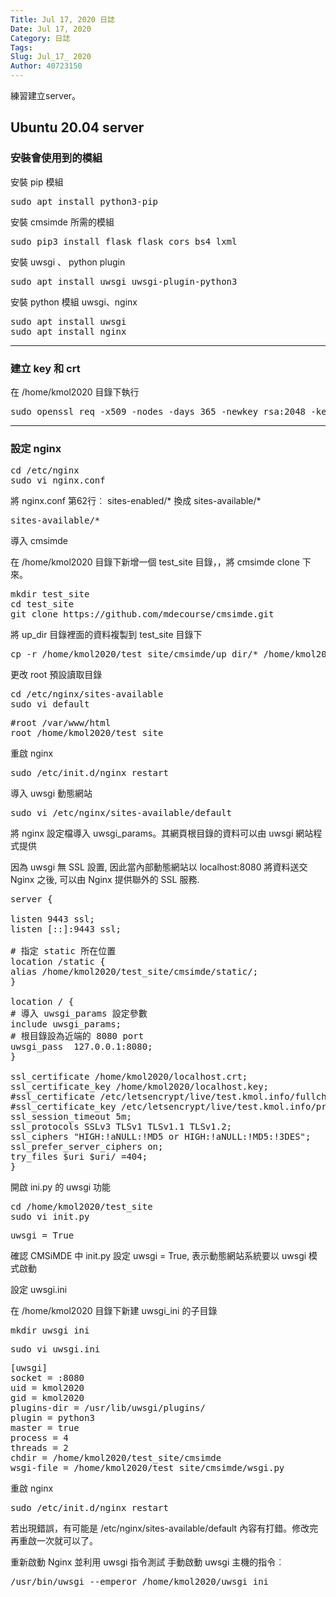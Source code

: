 ```yaml
---
Title: Jul 17, 2020 日誌
Date: Jul 17, 2020
Category: 日誌
Tags: 
Slug: Jul_17_ 2020
Author: 40723150
---
```

練習建立server。
<!-- PELICAN_END_SUMMARY -->

## Ubuntu 20.04 server

### 安裝會使用到的模組

安裝 pip 模組

<pre class="brush: jscript">
sudo apt install python3-pip
</pre>

安裝 cmsimde 所需的模組

<pre class="brush: jscript">
sudo pip3 install flask flask_cors bs4 lxml
</pre>

安裝 uwsgi 、 python plugin

<pre class="brush: jscript">
sudo apt install uwsgi uwsgi-plugin-python3 
</pre>

安裝 python 模組 uwsgi、nginx

<pre class="brush: jscript">
sudo apt install uwsgi
sudo apt install nginx
</pre>

---

### 建立 key 和 crt

在 /home/kmol2020 目錄下執行

<pre class="brush: jscript">
sudo openssl req -x509 -nodes -days 365 -newkey rsa:2048 -keyout localhost.key -out localhost.crt
</pre>

---

### 設定 nginx 

<pre class="brush: jscript">
cd /etc/nginx
sudo vi nginx.conf
</pre>

將 nginx.conf 第62行︰
sites-enabled/* 換成 sites-available/*
<pre class="brush: jscript">
sites-available/*
</pre>

導入 cmsimde 

在 /home/kmol2020 目錄下新增一個 test_site 目錄，，將 cmsimde clone 下來。

<pre class="brush: jscript">
mkdir test_site
cd test_site
git clone https://github.com/mdecourse/cmsimde.git
</pre>

將 up_dir 目錄裡面的資料複製到 test_site 目錄下

<pre class="brush: jscript">
cp -r /home/kmol2020/test_site/cmsimde/up_dir/* /home/kmol2020/test_site
</pre>

更改 root 預設讀取目錄

<pre class="brush: jscript">
cd /etc/nginx/sites-available
sudo vi default
</pre>

<pre class="brush: jscript">
#root /var/www/html
root /home/kmol2020/test_site
</pre>

重啟 nginx

<pre class="brush: jscript">
sudo /etc/init.d/nginx restart
</pre>

導入 uwsgi 動態網站

<pre class="brush: jscript">
sudo vi /etc/nginx/sites-available/default
</pre>

將 nginx 設定檔導入 uwsgi_params。其網頁根目錄的資料可以由 uwsgi 網站程式提供

因為 uwsgi 無 SSL 設置, 因此當內部動態網站以 localhost:8080 將資料送交 Nginx 之後, 可以由 Nginx 提供聯外的 SSL 服務.

<pre class="brush: jscript">
server {

listen 9443 ssl;
listen [::]:9443 ssl;

# 指定 static 所在位置
location /static {
alias /home/kmol2020/test_site/cmsimde/static/;
}

location / {
# 導入 uwsgi_params 設定參數
include uwsgi_params;
# 根目錄設為近端的 8080 port 
uwsgi_pass  127.0.0.1:8080;
}

ssl_certificate /home/kmol2020/localhost.crt;
ssl_certificate_key /home/kmol2020/localhost.key;
#ssl_certificate /etc/letsencrypt/live/test.kmol.info/fullchain.pem;
#ssl_certificate_key /etc/letsencrypt/live/test.kmol.info/privkey.pem;
ssl_session_timeout 5m;
ssl_protocols SSLv3 TLSv1 TLSv1.1 TLSv1.2;
ssl_ciphers "HIGH:!aNULL:!MD5 or HIGH:!aNULL:!MD5:!3DES";
ssl_prefer_server_ciphers on;
try_files $uri $uri/ =404;
}
</pre>

開啟 ini.py 的 uwsgi 功能

<pre class="brush: jscript">
cd /home/kmol2020/test_site
sudo vi init.py
</pre>

<pre class="brush: jscript">
uwsgi = True
</pre>

確認 CMSiMDE 中 init.py 設定 uwsgi = True, 表示動態網站系統要以 uwsgi 模式啟動

設定 uwsgi.ini

在 /home/kmol2020 目錄下新建 uwsgi_ini 的子目錄

<pre class="brush: jscript">
mkdir uwsgi_ini
</pre>

<pre class="brush: jscript">
sudo vi uwsgi.ini
</pre>

<pre class="brush: jscript">
[uwsgi]
socket = :8080
uid = kmol2020
gid = kmol2020
plugins-dir = /usr/lib/uwsgi/plugins/
plugin = python3
master = true
process = 4
threads = 2
chdir = /home/kmol2020/test_site/cmsimde
wsgi-file = /home/kmol2020/test_site/cmsimde/wsgi.py
</pre>

重啟 nginx

<pre class="brush: jscript">
sudo /etc/init.d/nginx restart
</pre>

若出現錯誤，有可能是 /etc/nginx/sites-available/default 內容有打錯。修改完再重啟一次就可以了。

重新啟動 Nginx 並利用 uwsgi 指令測試
手動啟動 uwsgi 主機的指令︰

<pre class="brush: jscript">
/usr/bin/uwsgi --emperor /home/kmol2020/uwsgi_ini
</pre>

